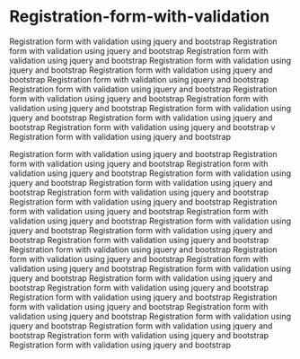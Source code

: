 # Registration-form-with-validation
Registration form with validation using jquery and bootstrap
Registration form with validation using jquery and bootstrap
Registration form with validation using jquery and bootstrap
Registration form with validation using jquery and bootstrap
Registration form with validation using jquery and bootstrap
Registration form with validation using jquery and bootstrap
Registration form with validation using jquery and bootstrap
Registration form with validation using jquery and bootstrap
Registration form with validation using jquery and bootstrap
Registration form with validation using jquery and bootstrap
Registration form with validation using jquery and bootstrap
Registration form with validation using jquery and bootstrap
v
Registration form with validation using jquery and bootstrap

Registration form with validation using jquery and bootstrap
Registration form with validation using jquery and bootstrap
Registration form with validation using jquery and bootstrap
Registration form with validation using jquery and bootstrap
Registration form with validation using jquery and bootstrap
Registration form with validation using jquery and bootstrap
Registration form with validation using jquery and bootstrap
Registration form with validation using jquery and bootstrap
Registration form with validation using jquery and bootstrap
Registration form with validation using jquery and bootstrap
Registration form with validation using jquery and bootstrap
Registration form with validation using jquery and bootstrap
Registration form with validation using jquery and bootstrap
Registration form with validation using jquery and bootstrap
Registration form with validation using jquery and bootstrap
Registration form with validation using jquery and bootstrap
Registration form with validation using jquery and bootstrap
Registration form with validation using jquery and bootstrap
Registration form with validation using jquery and bootstrap
Registration form with validation using jquery and bootstrap
Registration form with validation using jquery and bootstrap
Registration form with validation using jquery and bootstrap
Registration form with validation using jquery and bootstrap
Registration form with validation using jquery and bootstrap
Registration form with validation using jquery and bootstrap
